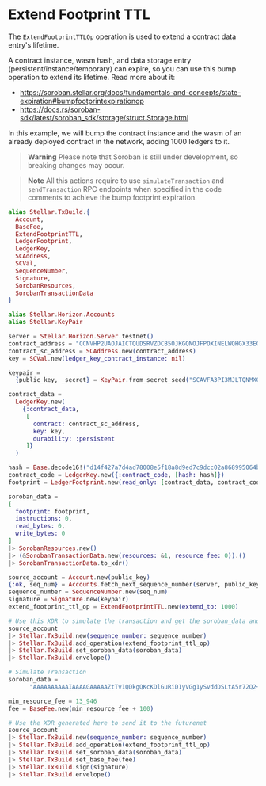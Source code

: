 # Extend Footprint TTL

The `ExtendFootprintTTLOp` operation is used to extend a contract data entry's lifetime.

A contract instance, wasm hash, and data storage entry (persistent/instance/temporary) can expire, so you can use this bump operation to extend its lifetime.
Read more about it:

- https://soroban.stellar.org/docs/fundamentals-and-concepts/state-expiration#bumpfootprintexpirationop
- https://docs.rs/soroban-sdk/latest/soroban_sdk/storage/struct.Storage.html

In this example, we will bump the contract instance and the wasm of an already deployed contract in the network, adding 1000 ledgers to it.

> **Warning**
> Please note that Soroban is still under development, so breaking changes may occur.

> **Note**
> All this actions require to use `simulateTransaction` and `sendTransaction` RPC endpoints when specified in the code comments to achieve the bump footprint expiration.

```elixir
alias Stellar.TxBuild.{
  Account,
  BaseFee,
  ExtendFootprintTTL,
  LedgerFootprint,
  LedgerKey,
  SCAddress,
  SCVal,
  SequenceNumber,
  Signature,
  SorobanResources,
  SorobanTransactionData
}

alias Stellar.Horizon.Accounts
alias Stellar.KeyPair

server = Stellar.Horizon.Server.testnet()
contract_address = "CCNVHP2UAOJAICTQUDSRVZDCB5OJKGQNOJFPOXINELWQHGX33EG34NV2"
contract_sc_address = SCAddress.new(contract_address)
key = SCVal.new(ledger_key_contract_instance: nil)

keypair =
  {public_key, _secret} = KeyPair.from_secret_seed("SCAVFA3PI3MJLTQNMXOUNBSEUOSY66YMG3T2KCQKLQBENNVLVKNPV3EK")

contract_data =
  LedgerKey.new(
    {:contract_data,
     [
       contract: contract_sc_address,
       key: key,
       durability: :persistent
     ]}
  )

hash = Base.decode16!("d14f427a7d4ad78008e5f18a8d9ed7c9dcc02a868995064b9a88a5a684b86624", case: :lower)
contract_code = LedgerKey.new({:contract_code, [hash: hash]})
footprint = LedgerFootprint.new(read_only: [contract_data, contract_code])

soroban_data =
[
  footprint: footprint,
  instructions: 0,
  read_bytes: 0,
  write_bytes: 0
]
|> SorobanResources.new()
|> (&SorobanTransactionData.new(resources: &1, resource_fee: 0)).()
|> SorobanTransactionData.to_xdr()

source_account = Account.new(public_key)
{:ok, seq_num} = Accounts.fetch_next_sequence_number(server, public_key)
sequence_number = SequenceNumber.new(seq_num)
signature = Signature.new(keypair)
extend_footprint_ttl_op = ExtendFootprintTTL.new(extend_to: 1000)

# Use this XDR to simulate the transaction and get the soroban_data and min_resource_fee
source_account
|> Stellar.TxBuild.new(sequence_number: sequence_number)
|> Stellar.TxBuild.add_operation(extend_footprint_ttl_op)
|> Stellar.TxBuild.set_soroban_data(soroban_data)
|> Stellar.TxBuild.envelope()

# Simulate Transaction
soroban_data =
      "AAAAAAAAAAIAAAAGAAAAAZtTv1QDkgQKcKDlGuRiD1yVGg1ySvddDSLtA5r72Q2+AAAAFAAAAAEAAAAH0U9Cen1K14AI5fGKjZ7XydzAKoaJlQZLmoilpoS4ZiQAAAAAAAAAAAAAAxwAAAAAAAAAAAAAGzI="

min_resource_fee = 13_946
fee = BaseFee.new(min_resource_fee + 100)

# Use the XDR generated here to send it to the futurenet
source_account
|> Stellar.TxBuild.new(sequence_number: sequence_number)
|> Stellar.TxBuild.add_operation(extend_footprint_ttl_op)
|> Stellar.TxBuild.set_soroban_data(soroban_data)
|> Stellar.TxBuild.set_base_fee(fee)
|> Stellar.TxBuild.sign(signature)
|> Stellar.TxBuild.envelope()

```
